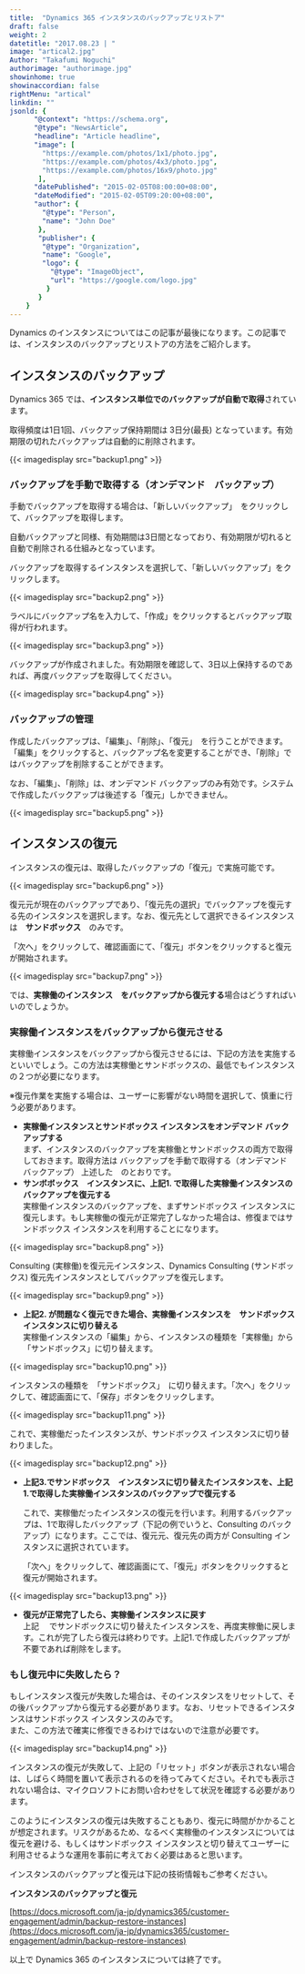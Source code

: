 ```yaml
---
title:  "Dynamics 365 インスタンスのバックアップとリストア"
draft: false
weight: 2
datetitle: "2017.08.23 | "
image: "artical2.jpg"
Author: "Takafumi Noguchi"
authorimage: "authorimage.jpg"
showinhome: true
showinaccordian: false
rightMenu: "artical"
linkdin: ""
jsonld: {
      "@context": "https://schema.org",
      "@type": "NewsArticle",
      "headline": "Article headline",
      "image": [
        "https://example.com/photos/1x1/photo.jpg",
        "https://example.com/photos/4x3/photo.jpg",
        "https://example.com/photos/16x9/photo.jpg"
       ],
      "datePublished": "2015-02-05T08:00:00+08:00",
      "dateModified": "2015-02-05T09:20:00+08:00",
      "author": {
        "@type": "Person",
        "name": "John Doe"
       },
       "publisher": {
        "@type": "Organization",
        "name": "Google",
        "logo": {
          "@type": "ImageObject",
          "url": "https://google.com/logo.jpg"
         }
       }
    }
---
```

<!-- Intro  -->
Dynamics のインスタンスについてはこの記事が最後になります。この記事では、インスタンスのバックアップとリストアの方法をご紹介します。

## インスタンスのバックアップ
Dynamics 365 では、**インスタンス単位でのバックアップが自動で取得**されています。

取得頻度は1日1回、バックアップ保持期間は 3日分(最長) となっています。有効期限の切れたバックアップは自動的に削除されます。
<!-- Image= backup1.png -->
{{< imagedisplay src="backup1.png" >}}

### バックアップを手動で取得する（オンデマンド　バックアップ）
手動でバックアップを取得する場合は、「新しいバックアップ」　をクリックして、バックアップを取得します。

自動バックアップと同様、有効期間は3日間となっており、有効期限が切れると自動で削除される仕組みとなっています。

バックアップを取得するインスタンスを選択して、「新しいバックアップ」をクリックします。
<!-- Image= backup2.png -->
{{< imagedisplay src="backup2.png" >}}

ラベルにバックアップ名を入力して、「作成」をクリックするとバックアップ取得が行われます。
<!-- Image= backup3.png -->
{{< imagedisplay src="backup3.png" >}}

バックアップが作成されました。有効期限を確認して、3日以上保持するのであれば、再度バックアップを取得してください。
<!-- Image= backup4.png -->
{{< imagedisplay src="backup4.png" >}}

### バックアップの管理
作成したバックアップは、「編集」、「削除」、「復元」　を行うことができます。「編集」をクリックすると、バックアップ名を変更することができ、「削除」ではバックアップを削除することができます。

なお、「編集」、「削除」は、オンデマンド バックアップのみ有効です。システムで作成したバックアップは後述する「復元」しかできません。
<!-- Image= backup5.png -->
{{< imagedisplay src="backup5.png" >}}

## インスタンスの復元
インスタンスの復元は、取得したバックアップの「復元」で実施可能です。
<!-- Image= backup6.png -->
{{< imagedisplay src="backup6.png" >}}

復元元が現在のバックアップであり、「復元先の選択」でバックアップを復元する先のインスタンスを選択します。なお、復元先として選択できるインスタンスは　**サンドボックス**　のみです。

「次へ」をクリックして、確認画面にて、「復元」ボタンをクリックすると復元が開始されます。

<!-- Image= backup7.png -->
{{< imagedisplay src="backup7.png" >}}

では、**実稼働のインスタンス　をバックアップから復元する**場合はどうすればいいのでしょうか。

### 実稼働インスタンスをバックアップから復元させる
実稼働インスタンスをバックアップから復元させるには、下記の方法を実施するといいでしょう。この方法は実稼働とサンドボックスの、最低でもインスタンスの２つが必要になります。

※復元作業を実施する場合は、ユーザーに影響がない時間を選択して、慎重に行う必要があります。

  * **実稼働インスタンスとサンドボックス インスタンスをオンデマンド バックアップする**   
    まず、インスタンスのバックアップを実稼働とサンドボックスの両方で取得しておきます。取得方法は バックアップを手動で取得する（オンデマンド　バックアップ） 上述した　のとおりです。
  * **サンボボックス　インスタンスに、上記1. で取得した実稼働インスタンスのバックアップを復元する**   
    実稼働インスタンスのバックアップを、まずサンドボックス インスタンスに復元します。もし実稼働の復元が正常完了しなかった場合は、修復まではサンドボックス インスタンスを利用することになります。
  <!-- Image= backup8.png -->
{{< imagedisplay src="backup8.png" >}}

  Consulting (実稼働)を復元元インスタンス、Dynamics Consulting (サンドボックス) 復元先インスタンスとしてバックアップを復元します。
  <!-- Image= backup9.png -->
{{< imagedisplay src="backup9.png" >}}

  * **上記2. が問題なく復元できた場合、実稼働インスタンスを　サンドボックスインスタンスに切り替える**   
    実稼働インスタンスの「編集」から、インスタンスの種類を「実稼働」から「サンドボックス」に切り替えます。
  <!-- Image= backup10.png -->
{{< imagedisplay src="backup10.png" >}}

  インスタンスの種類を　「サンドボックス」　に切り替えます。「次へ」をクリックして、確認画面にて、「保存」ボタンをクリックします。
  <!-- Image= backup11.png -->
{{< imagedisplay src="backup11.png" >}}

  これで、実稼働だったインスタンスが、サンドボックス インスタンスに切り替わりました。
  <!-- Image= backup12.png -->
{{< imagedisplay src="backup12.png" >}}

* **上記3.でサンドボックス　インスタンスに切り替えたインスタンスを、上記1.で取得した実稼働インスタンスのバックアップで復元する**
  
  これで、実稼働だったインスタンスの復元を行います。利用するバックアップは、1で取得したバックアップ（下記の例でいうと、Consulting のバックアップ）になります。ここでは、復元元、復元先の両方が Consulting インスタンスに選択されています。

  「次へ」をクリックして、確認画面にて、「復元」ボタンをクリックすると復元が開始されます。
  <!-- Image= backup13.png -->
{{< imagedisplay src="backup13.png" >}}

  * **復元が正常完了したら、実稼働インスタンスに戻す**  
   上記　 でサンドボックスに切り替えたインスタンスを、再度実稼働に戻します。これが完了したら復元は終わりです。上記1.で作成したバックアップが不要であれば削除をします。

### もし復元中に失敗したら？
もしインスタンス復元が失敗した場合は、そのインスタンスをリセットして、その後バックアップから復元する必要があります。なお、リセットできるインスタンスはサンドボックス インスタンスのみです。   
また、この方法で確実に修復できるわけではないので注意が必要です。
<!-- Image= backup14.png -->
{{< imagedisplay src="backup14.png" >}}

インスタンスの復元が失敗して、上記の「リセット」ボタンが表示されない場合は、しばらく時間を置いて表示されるのを待ってみてください。それでも表示されない場合は、マイクロソフトにお問い合わせをして状況を確認する必要があります。

このようにインスタンスの復元は失敗することもあり、復元に時間がかかることが想定されます。リスクがあるため、なるべく実稼働のインスタンスについては復元を避ける、もしくはサンドボックス インスタンスと切り替えてユーザーに利用させるような運用を事前に考えておく必要はあると思います。

インスタンスのバックアップと復元は下記の技術情報もご参考ください。

**インスタンスのバックアップと復元**

[https://docs.microsoft.com/ja-jp/dynamics365/customer-engagement/admin/backup-restore-instances](https://docs.microsoft.com/ja-jp/dynamics365/customer-engagement/admin/backup-restore-instances)

以上で Dynamics 365 のインスタンスについては終了です。